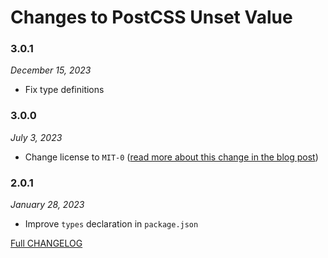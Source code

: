 # Changes to PostCSS Unset Value

### 3.0.1

_December 15, 2023_

- Fix type definitions

### 3.0.0

_July 3, 2023_

- Change license to `MIT-0` ([read more about this change in the blog post](https://preset-env.cssdb.org/blog/license-change/))

### 2.0.1

_January 28, 2023_

- Improve `types` declaration in `package.json`

[Full CHANGELOG](https://github.com/csstools/postcss-plugins/tree/main/plugins/postcss-unset-value/CHANGELOG.md)
